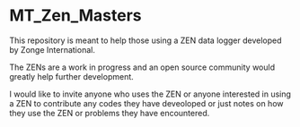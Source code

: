 # MT_Zen_Masters
This repository is meant to help those using a ZEN data logger developed by Zonge International.

The ZENs are a work in progress and an open source community would greatly help further development.

I would like to invite anyone who uses the ZEN or anyone interested in using a ZEN to contribute any codes they have deveoloped or just notes on how they use the ZEN or problems they have encountered.


